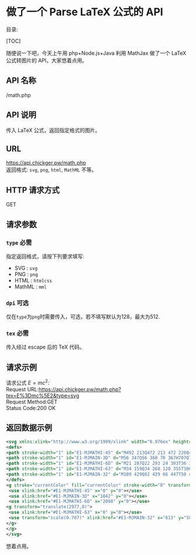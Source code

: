 做了一个 Parse LaTeX 公式的 API 
===
目录:

[TOC]

随便说一下吧，今天上午用 php+Node.js+Java 利用 MathJax 做了一个 LaTeX 公式转图片的 API，大家悠着点用。

## API 名称
/math.php
## API 说明
传入 LaTeX 公式，返回指定格式的图片。  
## URL
https://api.chickger.pw/math.php  
返回格式: `svg`, `png`, `html`, `MathML` 不等。
## HTTP 请求方式
GET
## 请求参数
### `type` 必需 
指定返回格式，请按下列要求填写:
+ SVG : `svg`
+ PNG : `png`
+ HTML : `htmlcss`
+ MathML : `mml`

### `dpi` 可选
仅在`type`为`png`时需要传入，可选，若不填写默认为128，最大为512.

### `tex` 必需
传入经过 escape 后的 TeX 代码。

## 请求示例
请求公式 $E = mc^2$:  
Request URL:https://api.chickger.pw/math.php?tex=E%3Dmc%5E2&type=svg  
Request Method:GET  
Status Code:200 OK  

## 返回数据示例
````xml
<svg xmlns:xlink="http://www.w3.org/1999/xlink" width="8.976ex" height="2.676ex" style="vertical-align: -0.338ex;" viewBox="0 -1006.6 3864.5 1152.1" role="img" focusable="false" xmlns="http://www.w3.org/2000/svg">
<defs>
<path stroke-width="1" id="E1-MJMATHI-45" d="M492 213Q472 213 472 226Q472 230 477 250T482 285Q482 316 461 323T364 330H312Q311 328 277 192T243 52Q243 48 254 48T334 46Q428 46 458 48T518 61Q567 77 599 117T670 248Q680 270 683 272Q690 274 698 274Q718 274 718 261Q613 7 608 2Q605 0 322 0H133Q31 0 31 11Q31 13 34 25Q38 41 42 43T65 46Q92 46 125 49Q139 52 144 61Q146 66 215 342T285 622Q285 629 281 629Q273 632 228 634H197Q191 640 191 642T193 659Q197 676 203 680H757Q764 676 764 669Q764 664 751 557T737 447Q735 440 717 440H705Q698 445 698 453L701 476Q704 500 704 528Q704 558 697 578T678 609T643 625T596 632T532 634H485Q397 633 392 631Q388 629 386 622Q385 619 355 499T324 377Q347 376 372 376H398Q464 376 489 391T534 472Q538 488 540 490T557 493Q562 493 565 493T570 492T572 491T574 487T577 483L544 351Q511 218 508 216Q505 213 492 213Z"></path>
<path stroke-width="1" id="E1-MJMAIN-3D" d="M56 347Q56 360 70 367H707Q722 359 722 347Q722 336 708 328L390 327H72Q56 332 56 347ZM56 153Q56 168 72 173H708Q722 163 722 153Q722 140 707 133H70Q56 140 56 153Z"></path>
<path stroke-width="1" id="E1-MJMATHI-6D" d="M21 287Q22 293 24 303T36 341T56 388T88 425T132 442T175 435T205 417T221 395T229 376L231 369Q231 367 232 367L243 378Q303 442 384 442Q401 442 415 440T441 433T460 423T475 411T485 398T493 385T497 373T500 364T502 357L510 367Q573 442 659 442Q713 442 746 415T780 336Q780 285 742 178T704 50Q705 36 709 31T724 26Q752 26 776 56T815 138Q818 149 821 151T837 153Q857 153 857 145Q857 144 853 130Q845 101 831 73T785 17T716 -10Q669 -10 648 17T627 73Q627 92 663 193T700 345Q700 404 656 404H651Q565 404 506 303L499 291L466 157Q433 26 428 16Q415 -11 385 -11Q372 -11 364 -4T353 8T350 18Q350 29 384 161L420 307Q423 322 423 345Q423 404 379 404H374Q288 404 229 303L222 291L189 157Q156 26 151 16Q138 -11 108 -11Q95 -11 87 -5T76 7T74 17Q74 30 112 181Q151 335 151 342Q154 357 154 369Q154 405 129 405Q107 405 92 377T69 316T57 280Q55 278 41 278H27Q21 284 21 287Z"></path>
<path stroke-width="1" id="E1-MJMATHI-63" d="M34 159Q34 268 120 355T306 442Q362 442 394 418T427 355Q427 326 408 306T360 285Q341 285 330 295T319 325T330 359T352 380T366 386H367Q367 388 361 392T340 400T306 404Q276 404 249 390Q228 381 206 359Q162 315 142 235T121 119Q121 73 147 50Q169 26 205 26H209Q321 26 394 111Q403 121 406 121Q410 121 419 112T429 98T420 83T391 55T346 25T282 0T202 -11Q127 -11 81 37T34 159Z"></path>
<path stroke-width="1" id="E1-MJMAIN-32" d="M109 429Q82 429 66 447T50 491Q50 562 103 614T235 666Q326 666 387 610T449 465Q449 422 429 383T381 315T301 241Q265 210 201 149L142 93L218 92Q375 92 385 97Q392 99 409 186V189H449V186Q448 183 436 95T421 3V0H50V19V31Q50 38 56 46T86 81Q115 113 136 137Q145 147 170 174T204 211T233 244T261 278T284 308T305 340T320 369T333 401T340 431T343 464Q343 527 309 573T212 619Q179 619 154 602T119 569T109 550Q109 549 114 549Q132 549 151 535T170 489Q170 464 154 447T109 429Z"></path>
</defs>
<g stroke="currentColor" fill="currentColor" stroke-width="0" transform="matrix(1 0 0 -1 0 0)">
 <use xlink:href="#E1-MJMATHI-45" x="0" y="0"></use>
 <use xlink:href="#E1-MJMAIN-3D" x="1042" y="0"></use>
 <use xlink:href="#E1-MJMATHI-6D" x="2098" y="0"></use>
<g transform="translate(2977,0)">
 <use xlink:href="#E1-MJMATHI-63" x="0" y="0"></use>
 <use transform="scale(0.707)" xlink:href="#E1-MJMAIN-32" x="613" y="583"></use>
</g>
</g>
</svg>
````
悠着点用。
